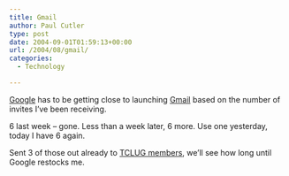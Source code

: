 ```yaml
---
title: Gmail
author: Paul Cutler
type: post
date: 2004-09-01T01:59:13+00:00
url: /2004/08/gmail/
categories:
  - Technology

---
```

[Google][1] has to be getting close to launching [Gmail][2] based on the number of invites I&#8217;ve been receiving.

6 last week &#8211; gone. Less than a week later, 6 more. Use one yesterday, today I have 6 again.

Sent 3 of those out already to [TCLUG members][3], we&#8217;ll see how long until Google restocks me.

 [1]: http://google.com
 [2]: http://gmail.google.com
 [3]: http://www.tclug.org